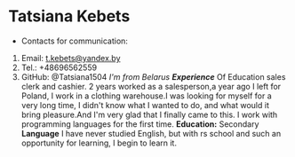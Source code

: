 # Tatsiana Kebets
* Сontacts for communication:
1. Email: t.kebets@yandex.by
2. Tel.: +48696562559
3. GitHub: @Tatsiana1504
*I'm from Belarus*
***Experience***
 Of Education sales clerk and cashier. 2 years worked as a salesperson,a year ago I left for Poland, I work in a clothing warehouse.I was looking for myself for a very long time, I didn't know what I wanted to do, and what would it bring pleasure.And I'm very glad that I finally came to this.
 I work with programming languages ​​for the first time.
 **Education:**
 Secondary 
 **Language**
 I have never studied English, but with rs school and such an opportunity for learning, I begin to learn it. 

